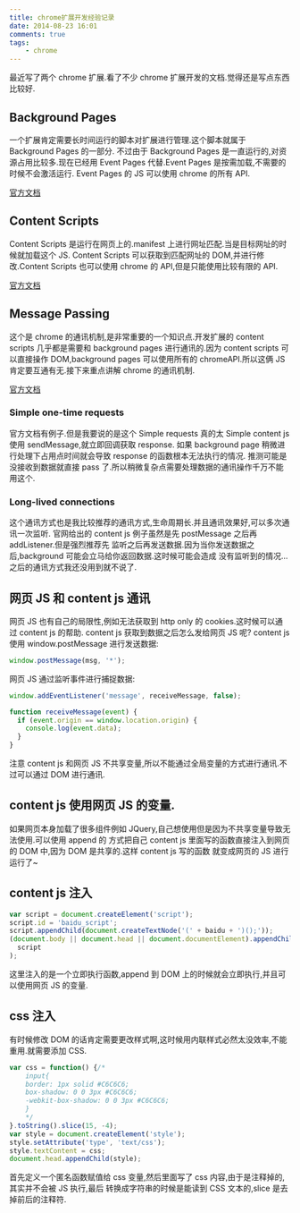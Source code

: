 ```yaml
---
title: chrome扩展开发经验记录
date: 2014-08-23 16:01
comments: true
tags:
	- chrome
---
```


最近写了两个 chrome 扩展.看了不少 chrome 扩展开发的文档.觉得还是写点东西比较好.

## Background Pages

一个扩展肯定需要长时间运行的脚本对扩展进行管理.这个脚本就属于 Background Pages 的一部分.
不过由于 Background Pages 是一直运行的,对资源占用比较多.现在已经用 Event Pages 代替.Event Pages 是按需加载,不需要的时候不会激活运行.
Event Pages 的 JS 可以使用 chrome 的所有 API.

[官方文档](https://developer.chrome.com/extensions/event_pages)

## Content Scripts

Content Scripts 是运行在网页上的.manifest 上进行网址匹配.当是目标网址的时候就加载这个 JS.
Content Scripts 可以获取到匹配网址的 DOM,并进行修改.Content Scripts 也可以使用 chrome 的 API,但是只能使用比较有限的 API.

[官方文档](https://developer.chrome.com/extensions/content_scripts)

## Message Passing

这个是 chrome 的通讯机制,是非常重要的一个知识点.开发扩展的 content scripts 几乎都是需要和 background pages 进行通讯的.因为 content scripts 可以直接操作 DOM,background pages 可以使用所有的 chromeAPI.所以这俩 JS 肯定要互通有无.接下来重点讲解 chrome 的通讯机制.

[官方文档](https://developer.chrome.com/extensions/messaging)

### Simple one-time requests

官方文档有例子.但是我要说的是这个 Simple requests 真的太 Simple
content js 使用 sendMessage,就立即回调获取 response.
如果 background page 稍微进行处理下占用点时间就会导致 response 的函数根本无法执行的情况.
推测可能是没接收到数据就直接 pass 了.所以稍微复杂点需要处理数据的通讯操作千万不能用这个.

### Long-lived connections

这个通讯方式也是我比较推荐的通讯方式,生命周期长.并且通讯效果好,可以多次通讯一次监听.
官网给出的 content js 例子虽然是先 postMessage 之后再 addListener.但是强烈推荐先
监听之后再发送数据.因为当你发送数据之后,background 可能会立马给你返回数据.这时候可能会造成
没有监听到的情况... 之后的通讯方式我还没用到就不说了.

## 网页 JS 和 content js 通讯

网页 JS 也有自己的局限性,例如无法获取到 http only 的 cookies.这时候可以通过 content js 的帮助.
content js 获取到数据之后怎么发给网页 JS 呢?
content js 使用 window.postMessage 进行发送数据:

```js
window.postMessage(msg, '*');
```

网页 JS 通过监听事件进行捕捉数据:

```js
window.addEventListener('message', receiveMessage, false);

function receiveMessage(event) {
  if (event.origin == window.location.origin) {
    console.log(event.data);
  }
}
```

注意 content js 和网页 JS 不共享变量,所以不能通过全局变量的方式进行通讯.不过可以通过 DOM 进行通讯.

## content js 使用网页 JS 的变量.

如果网页本身加载了很多组件例如 JQuery,自己想使用但是因为不共享变量导致无法使用.可以使用 append 的
方式把自己 content js 里面写的函数直接注入到网页的 DOM 中,因为 DOM 是共享的.这样 content js 写的函数
就变成网页的 JS 进行运行了~

## content js 注入

```js
var script = document.createElement('script');
script.id = 'baidu_script';
script.appendChild(document.createTextNode('(' + baidu + ')();'));
(document.body || document.head || document.documentElement).appendChild(
  script
);
```

这里注入的是一个立即执行函数,append 到 DOM 上的时候就会立即执行,并且可以使用网页 JS 的变量.

## css 注入

有时候修改 DOM 的话肯定需要更改样式啊,这时候用内联样式必然太没效率,不能重用.就需要添加 CSS.

```js
var css = function() {/*
	input{
	border: 1px solid #C6C6C6;
	box-shadow: 0 0 3px #C6C6C6;
	-webkit-box-shadow: 0 0 3px #C6C6C6;
	}
	*/
}.toString().slice(15, -4);
var style = document.createElement('style');
style.setAttribute('type', 'text/css');
style.textContent = css;
document.head.appendChild(style);
```

首先定义一个匿名函数赋值给 css 变量,然后里面写了 css 内容,由于是注释掉的,其实并不会被 JS 执行,最后
转换成字符串的时候是能读到 CSS 文本的,slice 是去掉前后的注释符.
